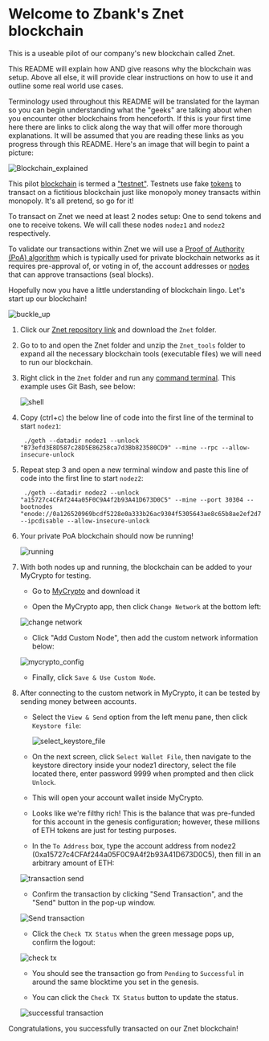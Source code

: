 # Welcome to Zbank's Znet blockchain

This is a useable pilot of our company's new blockchain called Znet.  

This README will explain how AND give reasons why the blockchain was setup. Above all else, it will provide clear instructions on how to use it and outline some real world use cases. 

Terminology used throughout this README will be translated for the layman so you can begin understanding what the "geeks" are talking about when you encounter other blockchains from henceforth. If this is your first time here there are links to click along the way that will offer more thorough explanations. It will be assumed that you are reading these links as you progress through this README. Here's an image that will begin to paint a picture: 

![Blockchain_explained](Screenshots/How_Blockchain_Works.png)


This pilot [blockchain](https://www2.deloitte.com/ch/en/pages/strategy-operations/articles/blockchain-explained.html) is termed a ["testnet"](https://en.bitcoin.it/wiki/Testnet). Testnets use fake [tokens](https://www.investopedia.com/terms/c/crypto-token.asp_) to transact on a fictitious blockchain just like monopoly money transacts within monopoly. It's all pretend, so go for it!

To transact on Znet we need at least 2 nodes setup: One to send tokens and one to receive tokens. We will call these nodes `nodez1` and `nodez2` respectively. 

To validate our transactions within Znet we will use a [Proof of Authority (PoA) algorithm](https://en.wikipedia.org/wiki/Proof_of_authority) which is typically used for private blockchain networks as it requires pre-approval of, or voting in of, the account addresses or [nodes](https://coinmarketcap.com/alexandria/article/what-is-a-node) that can approve transactions (seal blocks).  

Hopefully now you have a little understanding of blockchain lingo. Let's start up our blockchain! 

![buckle_up](Screenshots/up-thumbs-up.gif)

1. Click our [Znet repository link](https://github.com/shawry6/blockchain-homework/tree/main/POA_Development_Chain) and download the `Znet` folder. 

2. Go to to and open the Znet folder and unzip the `Znet_tools` folder to expand all the necessary blockchain tools (executable files) we will need to run our blockchain. 

3. Right click in the `Znet` folder and run any [command terminal](https://askubuntu.com/questions/38162/what-is-a-terminal-and-how-do-i-open-and-use-it). This example uses Git Bash, see below:  

    ![shell](Screenshots/znet_open_shell_SparkVideo3.gif)


4. Copy (ctrl+c) the below line of code into the first line of the terminal to start `nodez1`: 

        ./geth --datadir nodez1 --unlock "B73efd3E8D587c28D5E86258ca7d3Bb823580CD9" --mine --rpc --allow-insecure-unlock

5. Repeat step 3 and open a new terminal window and paste this line of code into the first line to start `nodez2`:

        ./geth --datadir nodez2 --unlock "a15727c4CFAf244a05F0C9A4f2b93A41D673D0C5" --mine --port 30304 --bootnodes "enode://0a126520969bcdf5228e0a333b26ac9304f5305643ae8c65b8ae2ef2d71114fb6a4d33fe281cfd4b66154fbf79e142b457a2bf2115cd54f10552044a1e4453a5@127.0.0.1:30303" --ipcdisable --allow-insecure-unlock

6. Your private PoA blockchain should now be running!

    ![running](Screenshots/run-forrest-run-forrest-gump.gif)

7. With both nodes up and running, the blockchain can be added to your MyCrypto for testing.

    * Go to [MyCrypto](https://download.mycrypto.com/) and download it
    
    * Open the MyCrypto app, then click `Change Network` at the bottom left:

    ![change network](Screenshots/change-network.png)

    * Click "Add Custom Node", then add the custom network information below: 

    ![mycrypto_config](Screenshots/mycrypto-network-config.jpg)

    * Finally, click `Save & Use Custom Node`. 


7. After connecting to the custom network in MyCrypto, it can be tested by sending money between accounts.

    * Select the `View & Send` option from the left menu pane, then click `Keystore file`:
            
        ![select_keystore_file](Screenshots/mycrypto-znet-network-keystore-wallet_SparkVideo.gif)


    * On the next screen, click `Select Wallet File`, then navigate to the keystore directory inside your nodez1 directory, select the file located there, enter password 9999 when prompted and then click `Unlock`.

    * This will open your account wallet inside MyCrypto. 
    
    * Looks like we're filthy rich! This is the balance that was pre-funded for this account in the genesis configuration; however, these millions of ETH tokens are just for testing purposes.   

    
    * In the `To Address` box, type the account address from nodez2 (0xa15727c4CFAf244a05F0C9A4f2b93A41D673D0C5), then fill in an arbitrary amount of ETH:

     ![transaction send](Screenshots/transaction-send.png)

    * Confirm the transaction by clicking "Send Transaction", and the "Send" button in the pop-up window.  

    ![Send transaction](Screenshots/send-transaction.gif)

    * Click the `Check TX Status` when the green message pops up, confirm the logout:

    ![check tx](Screenshots/check-tx-status.png)

    * You should see the transaction go from `Pending` to `Successful` in around the same blocktime you set in the genesis.

    * You can click the `Check TX Status` button to update the status.

    ![successful transaction](Screenshots/transaction-status.png)

Congratulations, you successfully transacted on our Znet blockchain!
